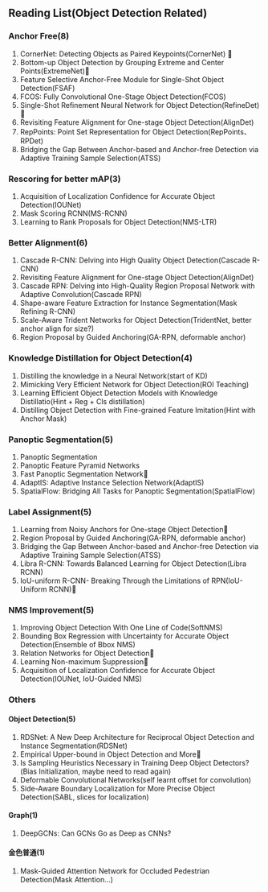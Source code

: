 ## Reading List(Object Detection Related)
### Anchor Free(8)
1. CornerNet: Detecting Objects as Paired Keypoints(CornerNet) 👀
2. Bottom-up Object Detection by Grouping Extreme and Center Points(ExtremeNet)👀
3. Feature Selective Anchor-Free Module for Single-Shot Object Detection(FSAF)
4. FCOS: Fully Convolutional One-Stage Object Detection(FCOS)
5. Single-Shot Refinement Neural Network for Object Detection(RefineDet)👀
6. Revisiting Feature Alignment for One-stage Object Detection(AlignDet)
7. RepPoints: Point Set Representation for Object Detection(RepPoints、RPDet)
8. Bridging the Gap Between Anchor-based and Anchor-free Detection via Adaptive Training Sample Selection(ATSS)

### Rescoring for better mAP(3)
1. Acquisition of Localization Confidence for Accurate Object Detection(IOUNet)
2. Mask Scoring RCNN(MS-RCNN)
3. Learning to Rank Proposals for Object Detection(NMS-LTR)

### Better Alignment(6)
1. Cascade R-CNN: Delving into High Quality Object Detection(Cascade R-CNN)
2. Revisiting Feature Alignment for One-stage Object Detection(AlignDet)
3. Cascade RPN: Delving into High-Quality Region Proposal Network with Adaptive Convolution(Cascade RPN)
4. Shape-aware Feature Extraction for Instance Segmentation(Mask Refining R-CNN)
5. Scale-Aware Trident Networks for Object Detection(TridentNet, better anchor align for size?)
6. Region Proposal by Guided Anchoring(GA-RPN, deformable anchor)

### Knowledge Distillation for Object Detection(4)
1. Distilling the knowledge in a Neural Network(start of KD)
2. Mimicking Very Efficient Network for Object Detection(ROI Teaching)
3. Learning Efficient Object Detection Models with Knowledge Distillatio(Hint + Reg + Cls distillation)
4. Distilling Object Detection with Fine-grained Feature Imitation(Hint with Anchor Mask)

### Panoptic Segmentation(5)
1. Panoptic Segmentation
2. Panoptic Feature Pyramid Networks
3. Fast Panoptic Segmentation Network👀
4. AdaptIS: Adaptive Instance Selection Network(AdaptIS)
5. SpatialFlow: Bridging All Tasks for Panoptic Segmentation(SpatialFlow)

### Label Assignment(5)
1. Learning from Noisy Anchors for One-stage Object Detection👀
2. Region Proposal by Guided Anchoring(GA-RPN, deformable anchor)
3. Bridging the Gap Between Anchor-based and Anchor-free Detection via Adaptive Training Sample Selection(ATSS)
4. Libra R-CNN: Towards Balanced Learning for Object Detection(Libra RCNN)
5. IoU-uniform R-CNN- Breaking Through the Limitations of RPN(IoU-Uniform RCNN)👀

### NMS Improvement(5)
1. Improving Object Detection With One Line of Code(SoftNMS)
2. Bounding Box Regression with Uncertainty for Accurate Object Detection(Ensemble of Bbox NMS)
3. Relation Networks for Object Detection👀
4. Learning Non-maximum Suppression👀
5. Acquisition of Localization Confidence for Accurate Object Detection(IOUNet, IoU-Guided NMS)

### Others
#### Object Detection(5)
1. RDSNet: A New Deep Architecture for Reciprocal Object Detection and Instance Segmentation(RDSNet)
2. Empirical Upper-bound in Object Detection and More👀
3. Is Sampling Heuristics Necessary in Training Deep Object Detectors?(Bias Initialization, maybe need to read again)
4. Deformable Convolutional Networks(self learnt offset for convolution)
5. Side-Aware Boundary Localization for More Precise Object Detection(SABL, slices for localization)
#### Graph(1)
1. DeepGCNs: Can GCNs Go as Deep as CNNs?

#### 金色普通(1)
1. Mask-Guided Attention Network for Occluded Pedestrian Detection(Mask Attention...)

